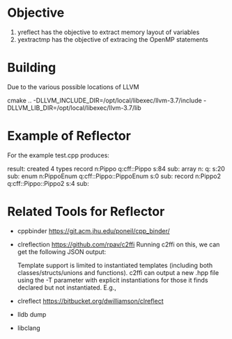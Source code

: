 Objective
===========================

1) yreflect has the objective to extract memory layout of variables
2) yextractmp has the objective of extracing the OpenMP statements

Building
=========

Due to the various possible locations of LLVM 

cmake .. -DLLVM_INCLUDE_DIR=/opt/local/libexec/llvm-3.7/include -DLLVM_LIB_DIR=/opt/local/libexec/llvm-3.7/lib

Example of Reflector
====================

For the example test.cpp produces:

result: created 4 types
record n:Pippo q:cff::Pippo s:84 sub:
array n: q: s:20 sub:
enum n:PippoEnum q:cff::Pippo::PippoEnum s:0 sub:
record n:Pippo2 q:cff::Pippo::Pippo2 s:4 sub:

Related Tools for Reflector
===========================

- cppbinder
	https://git.acm.jhu.edu/poneil/cpp_binder/
	
- clreflection
	https://github.com/rpav/c2ffi
	Running c2ffi on this, we can get the following JSON output:
	
	Template support is limited to instantiated templates (including both classes/structs/unions and functions). c2ffi can output a new .hpp file using the -T parameter with explicit instantiations for those it finds declared but not instantiated. E.g.,

- clreflect
	https://bitbucket.org/dwilliamson/clreflect

- lldb dump
- libclang